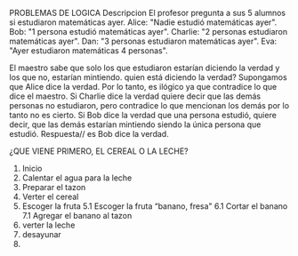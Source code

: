 PROBLEMAS DE LOGICA 
Descripcion
El profesor pregunta a sus 5 alumnos si estudiaron matemáticas ayer.
Alice: "Nadie estudió matemáticas ayer".
Bob: "1 persona estudió matemáticas ayer".
Charlie: "2 personas estudiaron matemáticas ayer".
Dan: "3 personas estudiaron matemáticas ayer".
Eva: "Ayer estudiaron matemáticas 4 personas".

El maestro sabe que solo los que estudiaron estarían diciendo la verdad y los que no, estarían mintiendo. quien está diciendo la verdad?
Supongamos que Alice dice la verdad. Por lo tanto, es ilógico ya que contradice lo que dice el maestro.
Si Charlie dice la verdad quiere decir que las demás personas no estudiaron, pero contradice lo que mencionan los demás por lo tanto no es cierto. 
Si Bob dice la verdad que una persona estudió, quiere decir, que las demás estarían mintiendo siendo la única persona que estudió.
Respuesta// es Bob dice la verdad. 

¿QUE VIENE PRIMERO, EL CEREAL O LA LECHE?
1.	Inicio
2.	Calentar el agua para la leche 
3.	Preparar el tazon
4.	Verter el cereal
5.	Escoger la fruta
5.1	Escoger la fruta “banano, fresa"
6.1	Cortar el banano 
7.1	Agregar el banano al tazon
6.	verter la leche 
7.	desayunar
8.	


